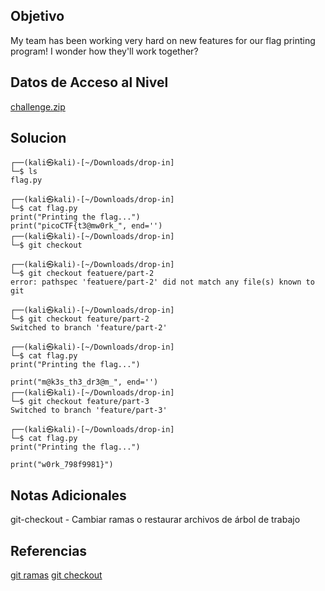 
## Objetivo

My team has been working very hard on new features for our flag printing program! I wonder how they'll work together?

## Datos de Acceso al Nivel

[challenge.zip](https://artifacts.picoctf.net/c_titan/179/challenge.zip)
## Solucion

```
┌──(kali㉿kali)-[~/Downloads/drop-in]
└─$ ls         
flag.py
                                                                             
┌──(kali㉿kali)-[~/Downloads/drop-in]
└─$ cat flag.py 
print("Printing the flag...")
print("picoCTF{t3@mw0rk_", end='')                                                                             
┌──(kali㉿kali)-[~/Downloads/drop-in]
└─$ git checkout               
                                                                             
┌──(kali㉿kali)-[~/Downloads/drop-in]
└─$ git checkout featuere/part-2
error: pathspec 'featuere/part-2' did not match any file(s) known to git
                                                                             
┌──(kali㉿kali)-[~/Downloads/drop-in]
└─$ git checkout feature/part-2 
Switched to branch 'feature/part-2'
                                                                             
┌──(kali㉿kali)-[~/Downloads/drop-in]
└─$ cat flag.py
print("Printing the flag...")

print("m@k3s_th3_dr3@m_", end='')                                                                             
┌──(kali㉿kali)-[~/Downloads/drop-in]
└─$ git checkout feature/part-3
Switched to branch 'feature/part-3'
                          
┌──(kali㉿kali)-[~/Downloads/drop-in]
└─$ cat flag.py                
print("Printing the flag...")

print("w0rk_798f9981}")

```

## Notas Adicionales

git-checkout - Cambiar ramas o restaurar archivos de árbol de trabajo

## Referencias
[git ramas](https://git-scm.com/book/es/v2/Ramificaciones-en-Git-Gesti%C3%B3n-de-Ramas)
[git checkout](https://git-scm.com/docs/git-checkout)
